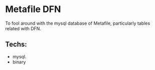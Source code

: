 # Metafile DFN

To fool around with the mysql database of Metafile, particularly tables related with DFN.


## Techs:
- mysql.
- binary
